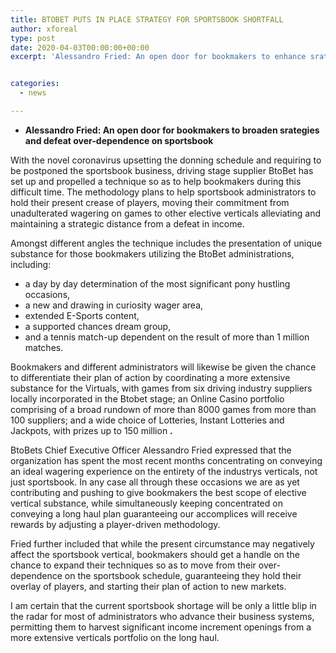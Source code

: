 ```yaml
---
title: BTOBET PUTS IN PLACE STRATEGY FOR SPORTSBOOK SHORTFALL
author: xforeal 
type: post
date: 2020-04-03T00:00:00+00:00
excerpt: 'Alessandro Fried: An open door for bookmakers to enhance srategies and defeat over-dependence on sportsbookWith the novel coronavirus disturbing the donning schedule and requiring to be postponed the sportsbook business, driving stage supplier BtoBet has set up and propelled a procedure so as to help bookmakers during this difficult time '


categories:
  - news

---
```

  * **Alessandro Fried: An open door for bookmakers to broaden srategies and defeat over-dependence on sportsbook** 

With the novel coronavirus upsetting the donning schedule and requiring to be postponed the sportsbook business, driving stage supplier BtoBet has set up and propelled a technique so as to help bookmakers during this difficult time. The methodology plans to help sportsbook administrators to hold their present crease of players, moving their commitment from unadulterated wagering on games to other elective verticals alleviating and maintaining a strategic distance from a defeat in income. 

Amongst different angles the technique includes the presentation of unique substance for those bookmakers utilizing the BtoBet administrations, including: 

  * a day by day determination of the most significant pony hustling occasions, 
  * a new and drawing in curiosity wager area, 
  * extended E-Sports content, 
  * a supported chances dream group, 
  * and a tennis match-up dependent on the result of more than 1 million matches. 

Bookmakers and different administrators will likewise be given the chance to differentiate their plan of action by coordinating a more extensive substance for the Virtuals, with games from six driving industry suppliers locally incorporated in the Btobet stage; an Online Casino portfolio comprising of a broad rundown of more than 8000 games from more than 100 suppliers; and a wide choice of Lotteries, Instant Lotteries and Jackpots, with prizes up to 150 million **.** 

BtoBets Chief Executive Officer Alessandro Fried expressed that the organization has spent the most recent months concentrating on conveying an ideal wagering experience on the entirety of the industrys verticals, not just sportsbook. In any case all through these occasions we are as yet contributing and pushing to give bookmakers the best scope of elective vertical substance, while simultaneously keeping concentrated on conveying a long haul plan guaranteeing our accomplices will receive rewards by adjusting a player-driven methodology. 

Fried further included that while the present circumstance may negatively affect the sportsbook vertical, bookmakers should get a handle on the chance to expand their techniques so as to move from their over-dependence on the sportsbook schedule, guaranteeing they hold their overlay of players, and starting their plan of action to new markets. 

I am certain that the current sportsbook shortage will be only a little blip in the radar for most of administrators who advance their business systems, permitting them to harvest significant income increment openings from a more extensive verticals portfolio on the long haul.
